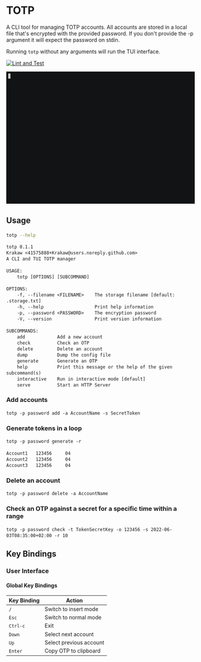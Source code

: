 # TOTP

A CLI tool for managing TOTP accounts.
All accounts are stored in a local file that's encrypted with the provided password.
If you don't provide the -p argument it will expect the password on stdin.

Running `totp` without any arguments will run the TUI interface.

[![Lint and Test](https://github.com/Krakaw/TOTP/actions/workflows/test.yml/badge.svg)](https://github.com/Krakaw/TOTP/actions/workflows/test.yml)

![](demo/demo.gif)
## Usage

```bash
totp --help
```

```
totp 0.1.1
Krakaw <41575888+Krakaw@users.noreply.github.com>
A CLI and TUI TOTP manager

USAGE:
    totp [OPTIONS] [SUBCOMMAND]

OPTIONS:
    -f, --filename <FILENAME>    The storage filename [default: .storage.txt]
    -h, --help                   Print help information
    -p, --password <PASSWORD>    The encryption password
    -V, --version                Print version information

SUBCOMMANDS:
    add            Add a new account
    check          Check an OTP
    delete         Delete an account
    dump           Dump the config file
    generate       Generate an OTP
    help           Print this message or the help of the given subcommand(s)
    interactive    Run in interactive mode [default]
    serve          Start an HTTP Server
```

### Add accounts

    totp -p password add -a AccountName -s SecretToken

### Generate tokens in a loop

    totp -p password generate -r

    Account1   123456     04
    Account2   123456     04
    Account3   123456     04

### Delete an account

    totp -p password delete -a AccountName

### Check an OTP against a secret for a specific time within a range

    totp -p password check -t TokenSecretKey -o 123456 -s 2022-06-03T08:35:00+02:00 -r 10  

## Key Bindings

### User Interface

#### Global Key Bindings
| Key Binding | Action                  |
|-------------|-------------------------|
| `/`         | Switch to insert mode   |
| `Esc`       | Switch to normal mode   |
| `Ctrl-c`    | Exit                    |
| `Down`      | Select next account     |
| `Up`        | Select previous account |
| `Enter`     | Copy OTP to clipboard   |
